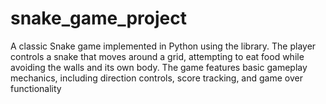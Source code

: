# snake_game_project
A classic Snake game implemented in Python using the library. The player controls a snake that moves around a grid, attempting to eat food while avoiding the walls and its own body. The game features basic gameplay mechanics, including direction controls, score tracking, and game over functionality
